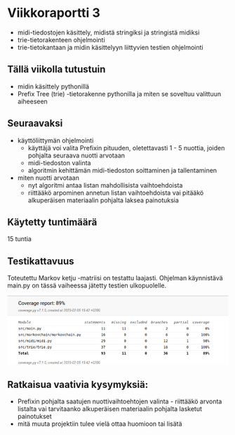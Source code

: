 # Viikkoraportti 3

- midi-tiedostojen käsittely, midistä stringiksi ja stringistä midiksi
- trie-tietorakenteen ohjelmointi
- trie-tietokantaan ja midin käsittelyyn liittyvien testien ohjelmointi

## Tällä viikolla tutustuin 

- midin käsittely pythonillä
- Prefix Tree (trie) -tietorakenne pythonilla ja miten se soveltuu valittuun aiheeseen

## Seuraavaksi

- käyttöliittymän ohjelmointi
  - käyttäjä voi valita Prefixin pituuden, oletettavasti 1 - 5 nuottia, joiden pohjalta seuraava nuotti arvotaan
  - midi-tiedoston valinta
  - algoritmin kehittämän midi-tiedoston soittaminen ja tallentaminen
- miten nuotti arvotaan 
  - nyt algoritmi antaa listan mahdollisista vaihtoehdoista
  - riittääkö arpominen annetun listan vaihtoehdoista vai pitääkö alkuperäisen materiaalin pohjalta laksea painotuksia

## Käytetty tuntimäärä

15 tuntia

## Testikattavuus

Toteutettu Markov ketju -matriisi on testattu laajasti. Ohjelman käynnistävä main.py on tässä vaiheessa jätetty testien ulkopuolelle.

!["Testikattavuus 5.2.2023"](./kuvat/testikattavuus_5.2.2023.png)

## Ratkaisua vaativia kysymyksiä:

- Prefixin pohjalta saatujen nuottivaihtoehtojen valinta - riittääkö arvonta listalta vai tarvitaanko alkuperäisen materiaalin pohjalta lasketut painotukset
- mitä muuta projektiin tulee vielä ottaa huomioon tai lisätä

